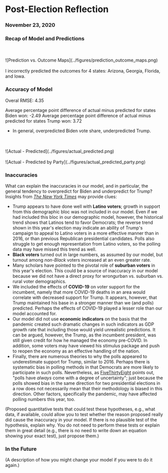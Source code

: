 # Post-Election Reflection
### November 23, 2020


### Recap of Model and Predictions
<br/>
<br/>
![Prediction vs. Outcome Maps](../figures/prediction_outcome_maps.png)
<br/>
<br/>
I incorrectly predicted the outcomes for 4 states: Arizona, Georgia, Florida, and Iowa.

### Accuracy of Model

Overal RMSE: 4.35

Average percentage point difference of actual minus predicted for states Biden won: -2.49
Average percentage point difference of actual minus predicted for states Trump won: 3.72
* In general, overpredicted Biden vote share, underpredicted Trump.

<br/>
<br/>
![Actual - Predicted](../figures/actual_predicted.png)
<br/>
<br/>
![Actual - Predicted by Party](../figures/actual_predicted_party.png)

### Inaccuracies
What can explain the inaccuracies in our model, and in particular, the general tendency to overpredict for Biden and underpredict for Trump? Insights from [*The New York Times*](https://www.nytimes.com/2020/11/10/podcasts/the-daily/election-polls-biden-trump.html?) may provide clues:
* Trump appears to have done well with **Latino voters**; growth in support from this demographic bloc was not included in our model. Even if we had included this bloc in our demographic model, however, the historical trend shows that Latinos tend to favor Democrats; the reverse trend shown in this year's election may indicate an ability of Trump's campaign to appeal to Latino voters in a more effective manner than in 2016, or than previous Republican presidential candidates. Polls also struggle to get enough representation from Latino voters, so the polling data may have missed this trend as well.
* **Black voters** turned out in large numbers, as assumed by our model, but turnout among *non-Black* voters increased at an even greater rate.
* Many scholars have pointed to the pivotal role of **suburban voters** in this year's election. This could be a source of inaccuracy in our model because we did not have a direct proxy for wrongurban vs. suburban vs. rural voter demographics. 
* We included the effects of **COVID-19** on voter support for the incumbent, namely that more COVID-19 deaths in an area would correlate with decreased support for Trump. It appears, however, that Trump maintained his base in a stronger manner than we (and polls) predicted. Perhaps the effects of COVID-19 played a lesser role than our model accounted for.
* Our model did not use **economic indicators** on the basis that the pandemic created such dramatic changes in such indicators as GDP growth rate that including those would yield unrealistic predictions. It can be argued, however, the Trump, as the incumbent president, was still given credit for how he managed the economy pre-COVID. In addition, some voters may have viewed his stimulus package and push to reopen the economy as an effective handling of the nation.
* Finally, there are numerous theories to why the polls appeared to underestimate support for Trump, similar to 2016. Perhaps there is systematic bias in polling methods in that Democrats are more likely to participate in such polls. Nevertheless, as [FiveThirtyEight](https://fivethirtyeight.com/features/the-polls-werent-great-but-thats-pretty-normal/) points out, "polls have *always* come with a degree of uncertainty"; just because the polls showed bias in the same direction for two presidential elections in a row does not necessarily mean that their methodology is biased in this direction. Other factors, specifically the pandemic, may have affected polling numbers this year, too.


(Proposed quantitative tests that could test these hypotheses, e.g., what data, if available, could allow you to test whether the reason proposed really did cause the inaccuracy in your model.  If there is no plausible test of the hypothesis, explain why.  You do not need to perform these tests or explain them in great detail (e.g., there is no need to write down an equation showing your exact test), just propose them.)


### In the Future

(A description of how you might change your model if you were to do it again.)
